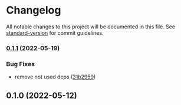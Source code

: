 # Changelog

All notable changes to this project will be documented in this file. See [standard-version](https://github.com/conventional-changelog/standard-version) for commit guidelines.

### [0.1.1](https://github.com/roshan-labs/eslint-module/compare/v0.1.0...v0.1.1) (2022-05-19)


### Bug Fixes

* remove not used deps ([31b2959](https://github.com/roshan-labs/eslint-module/commit/31b2959535308b8f4f942b2d418ca6f141456ca7))

## 0.1.0 (2022-05-12)
